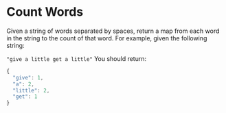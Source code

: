 # Count Words

Given a string of words separated by spaces, return a map from each word in the string to the count of that word. For example, given the following string:

`"give a little get a little"`
You should return:

```js
{
  "give": 1,
  "a": 2,
  "little": 2,
  "get": 1
}
```
